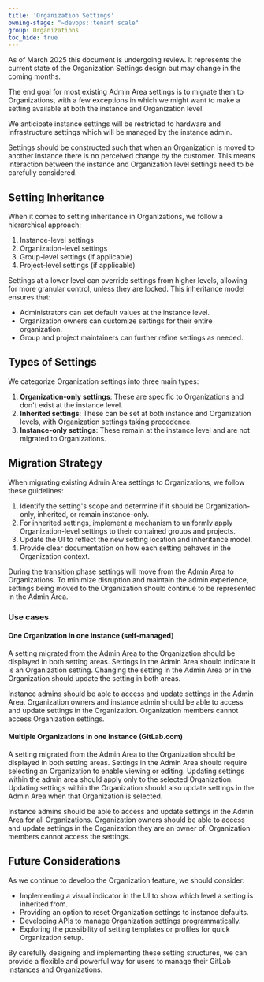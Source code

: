 ```yaml
---
title: 'Organization Settings'
owning-stage: "~devops::tenant scale"
group: Organizations
toc_hide: true
---
```


As of March 2025 this document is undergoing review. It represents the current state of the Organization Settings design but may change in the coming months.

The end goal for most existing Admin Area settings is to migrate them to Organizations, with a few exceptions in which we might want to make a setting available at both the instance and Organization level.

We anticipate instance settings will be restricted to hardware and infrastructure settings which will be managed by the instance admin.

Settings should be constructed such that when an Organization is moved to another instance there is no perceived change by the customer. This means interaction between the instance and Organization level settings need to be carefully considered.

## Setting Inheritance

When it comes to setting inheritance in Organizations, we follow a hierarchical approach:

1. Instance-level settings
2. Organization-level settings
3. Group-level settings (if applicable)
4. Project-level settings (if applicable)

Settings at a lower level can override settings from higher levels, allowing for more granular control, unless they are locked.
This inheritance model ensures that:

- Administrators can set default values at the instance level.
- Organization owners can customize settings for their entire organization.
- Group and project maintainers can further refine settings as needed.

## Types of Settings

We categorize Organization settings into three main types:

1. **Organization-only settings**: These are specific to Organizations and don't exist at the instance level.
2. **Inherited settings**: These can be set at both instance and Organization levels, with Organization settings taking precedence.
3. **Instance-only settings**: These remain at the instance level and are not migrated to Organizations.

## Migration Strategy

When migrating existing Admin Area settings to Organizations, we follow these guidelines:

1. Identify the setting's scope and determine if it should be Organization-only, inherited, or remain instance-only.
2. For inherited settings, implement a mechanism to uniformly apply Organization-level settings to their contained groups and projects.
3. Update the UI to reflect the new setting location and inheritance model.
4. Provide clear documentation on how each setting behaves in the Organization context.

During the transition phase settings will move from the Admin Area to Organizations. To minimize disruption and maintain the admin experience, settings being moved to the Organization should continue to be represented in the Admin Area.

### Use cases

#### One Organization in one instance (self-managed)

A setting migrated from the Admin Area to the Organization should be displayed in both setting areas.
Settings in the Admin Area should indicate it is an Organization setting.
Changing the setting in the Admin Area or in the Organization should update the setting in both areas.

Instance admins should be able to access and update settings in the Admin Area.
Organization owners and instance admin should be able to access and update settings in the Organization.
Organization members cannot access Organization settings.

#### Multiple Organizations in one instance (GitLab.com)

A setting migrated from the Admin Area to the Organization should be displayed in both setting areas.
Settings in the Admin Area should require selecting an Organization to enable viewing or editing.
Updating settings within the admin area should apply only to the selected Organization.  Updating settings within the Organization should also update settings in the Admin Area when that Organization is selected.

Instance admins should be able to access and update settings in the Admin Area for all Organizations.
Organization owners should be able to access and update settings in the Organization they are an owner of.
Organization members cannot access the settings.

## Future Considerations

As we continue to develop the Organization feature, we should consider:

- Implementing a visual indicator in the UI to show which level a setting is inherited from.
- Providing an option to reset Organization settings to instance defaults.
- Developing APIs to manage Organization settings programmatically.
- Exploring the possibility of setting templates or profiles for quick Organization setup.

By carefully designing and implementing these setting structures, we can provide a flexible and powerful way for users to manage their GitLab instances and Organizations.
